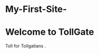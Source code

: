 # My-First-Site-
<!DOCTYPE html>
<html lang="en">
<head>
  <meta charset="UTF-8">
  <meta name="viewport" content="width=device-width, initial-scale=1.0">
</head>
<body>
  <div class="container">
    <h1>Welcome to TollGate</h1>
    <p>Toll for Tollgatians .</p>
  </div>
</body>
</html>
